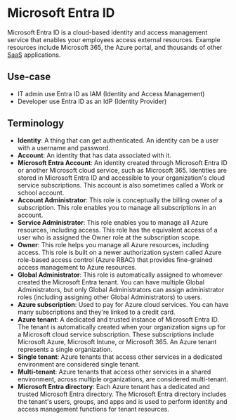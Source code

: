 # Microsoft Entra ID

Microsoft Entra ID is a cloud-based identity and access management service that enables your employees access external resources. Example resources include Microsoft 365, the Azure portal, and thousands of other [SaaS](/cloud/iaas-paas-saas-faas.md) applications.

## Use-case

- IT admin use Entra ID as IAM (Identity and Access Management)
- Developer use Entra ID as an IdP (Identity Provider)

## Terminology

- **Identity**: A thing that can get authenticated. An identity can be a user with a username and password.
- **Account**: An identity that has data associated with it.
- **Microsoft Entra Account**: An identity created through Microsoft Entra ID or another Microsoft cloud service, such as Microsoft 365. Identities are stored in Microsoft Entra ID and accessible to your organization's cloud service subscriptions. This account is also sometimes called a Work or school account.
- **Account Administrator**: This role is conceptually the billing owner of a subscription. This role enables you to manage all subscriptions in an account.
- **Service Administrator**: This role enables you to manage all Azure resources, including access. This role has the equivalent access of a user who is assigned the Owner role at the subscription scope.
- **Owner**: This role helps you manage all Azure resources, including access. This role is built on a newer authorization system called Azure role-based access control (Azure RBAC) that provides fine-grained access management to Azure resources.
- **Global Administrator**: This role is automatically assigned to whomever created the Microsoft Entra tenant. You can have multiple Global Administrators, but only Global Administrators can assign administrator roles (including assigning other Global Administrators) to users.
- **Azure subscription**: Used to pay for Azure cloud services. You can have many subscriptions and they're linked to a credit card.
- **Azure tenant**: A dedicated and trusted instance of Microsoft Entra ID. The tenant is automatically created when your organization signs up for a Microsoft cloud service subscription. These subscriptions include Microsoft Azure, Microsoft Intune, or Microsoft 365. An Azure tenant represents a single organization.
- **Single tenant**: Azure tenants that access other services in a dedicated environment are considered single tenant.
- **Multi-tenant**: Azure tenants that access other services in a shared environment, across multiple organizations, are considered multi-tenant.
- **Microsoft Entra directory**: Each Azure tenant has a dedicated and trusted Microsoft Entra directory. The Microsoft Entra directory includes the tenant's users, groups, and apps and is used to perform identity and access management functions for tenant resources.
